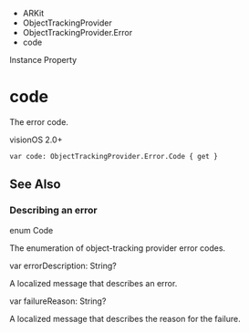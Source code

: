 

- ARKit
- ObjectTrackingProvider
- ObjectTrackingProvider.Error
-  code 

Instance Property

# code

The error code.

visionOS 2.0+

``` source
var code: ObjectTrackingProvider.Error.Code { get }
```

## See Also

### Describing an error

enum Code

The enumeration of object-tracking provider error codes.

var errorDescription: String?

A localized message that describes an error.

var failureReason: String?

A localized message that describes the reason for the failure.

